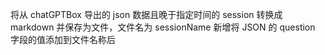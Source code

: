 将从 chatGPTBox 导出的 json 数据且晚于指定时间的 session 转换成 markdown 并保存为文件，文件名为 sessionName
新增将 JSON 的 question 字段的值添加到文件名称后